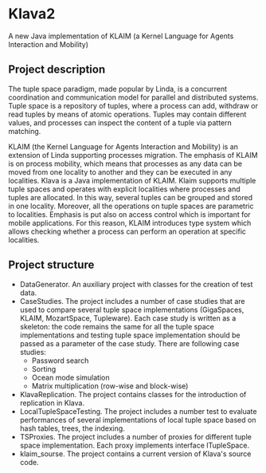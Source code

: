 # Klava2
A new Java implementation of KLAIM (a Kernel Language for Agents Interaction and Mobility)

## Project description
The tuple space paradigm, made popular by Linda, is a concurrent coordination and communication model for parallel and distributed systems. Tuple space is a repository of tuples, where a process can add, withdraw or read tuples by means of atomic operations. Tuples may contain different values, and processes can inspect the content of a tuple via pattern matching.

KLAIM (the Kernel Language for Agents Interaction and Mobility) is an extension of Linda supporting processes migration. The emphasis of KLAIM is on process mobility, which means that processes as any data can be moved from one locality to another and they can be executed in any localities. Klava is a Java implementation of KLAIM. Klaim supports multiple tuple spaces and operates with explicit localities where processes and tuples are allocated. In this way, several tuples can be grouped and stored in one locality. Moreover, all the operations on tuple spaces are parametric to localities. Emphasis is put also on access control which is important for mobile applications. For this reason, KLAIM introduces type system which allows checking whether a process can perform an operation at specific localities.

## Project structure

* DataGenerator. An auxiliary project with classes for the creation of test data.
* CaseStudies. The project includes a number of case studies that are used to compare several tuple space implementations (GigaSpaces, KLAIM, MozartSpace, Tupleware). Each case study is written as a skeleton: the code remains the same for all the
tuple space implementations and testing tuple space implementation should be passed as a parameter of the case study. There are following case studies:
  * Password search
  * Sorting
  * Ocean mode simulation
  * Matrix multiplication (row-wise and block-wise)
* KlavaReplication. The project contains classes for the introduction of replication in Klava.
* LocalTupleSpaceTesting. The project includes a number test to evaluate performances of several implementations of local tuple space based on hash tables, trees, the indexing.
* TSProxies. The project includes a number of proxies for different tuple space implementation. Each proxy implements interface ITupleSpace. 
* klaim_sourse. The project contains a current version of Klava's source code.

